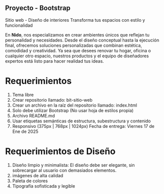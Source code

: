 ## Proyecto - Bootstrap

Sitio web - Diseño de interiores
Transforma tus espacios con estilo y funcionalidad

En **Nido**, nos especializamos en crear ambientes únicos que reflejan tu personalidad y necesidades. Desde el diseño conceptual hasta la ejecución final, ofrecemos soluciones personalizadas que combinan estética, comodidad y creatividad. Ya sea que desees renovar tu hogar, oficina o cualquier otro espacio, nuestros productos y el equipo de diseñadores expertos está listo para hacer realidad tus ideas.

# Requerimientos

1. Tema libre
2. Crear repositorio llamado: bit-sitio-web
3. Crear un archivo en la raíz del repositorio llamado: index.html
4. Solo debe utilizar Bootstrap (No usar hoja de estilos propia)
5. Archivo README.md
6. Usar etiquetas semánticas de estructura, subestructura y contenido
7. Responsivo (375px | 768px | 1024px)
   Fecha de entrega: Viernes 17 de Ene de 2025

# Requerimientos de Diseño

1. Diseño limpio y minimalista: El diseño debe ser elegante, sin sobrecargar al usuario con demasiados elementos.
2. imágenes de alta calidad
3. Paleta de colores
4. Tipografía sofisticada y legible
